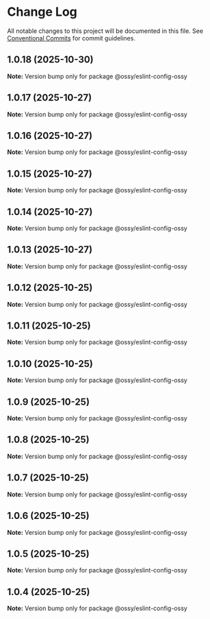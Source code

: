 # Change Log

All notable changes to this project will be documented in this file.
See [Conventional Commits](https://conventionalcommits.org) for commit guidelines.

## 1.0.18 (2025-10-30)

**Note:** Version bump only for package @ossy/eslint-config-ossy





## 1.0.17 (2025-10-27)

**Note:** Version bump only for package @ossy/eslint-config-ossy





## 1.0.16 (2025-10-27)

**Note:** Version bump only for package @ossy/eslint-config-ossy





## 1.0.15 (2025-10-27)

**Note:** Version bump only for package @ossy/eslint-config-ossy





## 1.0.14 (2025-10-27)

**Note:** Version bump only for package @ossy/eslint-config-ossy





## 1.0.13 (2025-10-27)

**Note:** Version bump only for package @ossy/eslint-config-ossy





## 1.0.12 (2025-10-25)

**Note:** Version bump only for package @ossy/eslint-config-ossy





## 1.0.11 (2025-10-25)

**Note:** Version bump only for package @ossy/eslint-config-ossy





## 1.0.10 (2025-10-25)

**Note:** Version bump only for package @ossy/eslint-config-ossy





## 1.0.9 (2025-10-25)

**Note:** Version bump only for package @ossy/eslint-config-ossy





## 1.0.8 (2025-10-25)

**Note:** Version bump only for package @ossy/eslint-config-ossy





## 1.0.7 (2025-10-25)

**Note:** Version bump only for package @ossy/eslint-config-ossy





## 1.0.6 (2025-10-25)

**Note:** Version bump only for package @ossy/eslint-config-ossy





## 1.0.5 (2025-10-25)

**Note:** Version bump only for package @ossy/eslint-config-ossy





## 1.0.4 (2025-10-25)

**Note:** Version bump only for package @ossy/eslint-config-ossy
